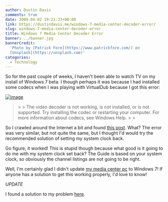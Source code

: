 ```yaml
---
author: Dustin Davis
comments: true
date: 2009-04-02 19:21:23+00:00
link: https://dustindavis.me/windows-7-media-center-decoder-error/
slug: windows-7-media-center-decoder-error
title: Windows 7 Media Center Decoder Error
banner: ../banner.jpg
bannerCredit:
  'Photo by [Patrick Fore](https://www.patrickfore.com/) on
  [Unsplash](https://unsplash.com)'
categories:
  - Technology
---
```


So for the past couple of weeks, I haven't been able to watch TV on my install
of Windows 7 beta. I though perhaps it was because I had installed some codecs
when I was playing with VirtualDub because I got this error:

[![image](http://www.nerdydork.com/wp-content/uploads/2009/04/image-thumb.png)](http://www.nerdydork.com/wp-content/uploads/2009/04/image.png)

<blockquote>  
> 
> The video decoder is not working, is not installed, or is not supported. Try installing the codec or restarting your computer. For more information about codecs, see Windows Help.
> 
> </blockquote>

So I crawled around the Internet a bit and found
[this post](http://yellowduckguy.spaces.live.com/blog/cns!DA380C13569E8907!488.entry).
What? The error was very similar, but not quite the same, but I thought I'd
would try the recommended solution of setting my system clock back.

Go figure, it worked! This is stupid though because what good is it going to do
me with my system clock set back? The Guide is based on your system clock, so
obviously the channel listings are not going to be right.

Well, I'm certainly glad I didn't update [my media center pc](http://byomc.com)
to Windows 7! If anyone has a solution to get this working properly, I'd love to
know!

_UPDATE_

I found a solution to my problem
[here](http://thegreenbutton.com/forums/permalink/343857/344016/ShowThread.aspx#344016).
